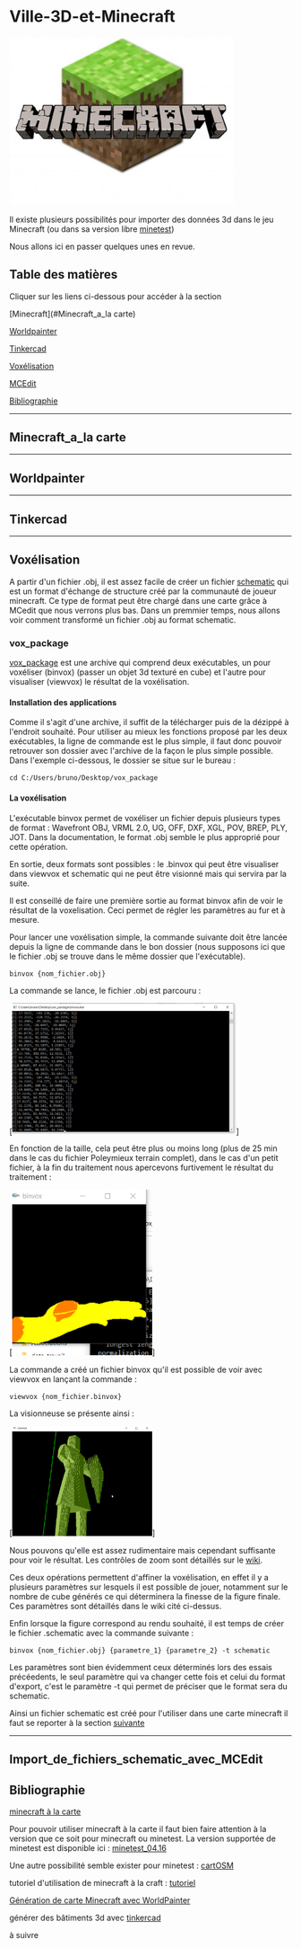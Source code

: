 # Ville-3D-et-Minecraft
[<img width="400" alt="Minecraft" src="img/minecraft.jpg">](https://www.minecraft.net/fr-fr)

Il existe plusieurs possibilités pour importer des données 3d dans le jeu Minecraft (ou dans sa version libre [minetest](https://www.minetest.net/))

Nous allons ici en passer quelques unes en revue.

## Table des matières

Cliquer sur les liens ci-dessous pour accéder à la section

[Minecraft](#Minecraft_a_la carte)

[Worldpainter](#Worldpainter)

[Tinkercad](#Tinkercad)

[Voxélisation](#Voxélisation)

[MCEdit](#Import_de_fichiers_schematic_avec_MCEdit)

[Bibliographie](#Bibliographie)

-----------------

## Minecraft_a_la carte

-----------------

## Worldpainter
-----------------

## Tinkercad

-----------------

## Voxélisation

A partir d'un fichier .obj, il est assez facile de créer un fichier [schematic](https://www.minecraft-france.fr/tutoriel-les-schematics/) qui est un format d'échange de structure créé par la communauté de joueur minecraft. Ce type de format peut être chargé dans une carte grâce à MCedit que nous verrons plus bas. Dans un premmier temps, nous allons voir comment transformé un fichier .obj au format schematic.

### vox_package 

[vox_package](https://minecraft.gamepedia.com/Programs_and_editors/Binvox) est une archive qui comprend deux exécutables, un pour voxéliser (binvox) (passer un objet 3d texturé en cube) et l'autre pour visualiser (viewvox) le résultat de la voxélisation.

#### Installation des applications

Comme il s'agit d'une archive, il suffit de la télécharger puis de la dézippé à l'endroit souhaité. Pour utiliser au mieux les fonctions proposé par les deux exécutables, la ligne de commande est le plus simple, il faut donc pouvoir retrouver son dossier avec l'archive de la façon le plus simple possible. Dans l'exemple ci-dessous, le dossier se situe sur le bureau :

    cd C:/Users/bruno/Desktop/vox_package

#### La voxélisation

L'exécutable binvox permet de voxéliser un fichier depuis plusieurs types de format : Wavefront OBJ, VRML 2.0, UG, OFF, DXF, XGL, POV, BREP, PLY, JOT. Dans la documentation, le format .obj semble le plus approprié pour cette opération.

En sortie, deux formats sont possibles : le .binvox qui peut être visualiser dans viewvox et schematic qui ne peut être visionné mais qui servira par la suite. 

Il est conseillé de faire une première sortie au format binvox afin de voir le résultat de la voxelisation. Ceci permet de régler les paramètres au fur et à mesure.

Pour lancer une voxélisation simple, la commande suivante doit être lancée depuis la ligne de commande dans le bon dossier (nous supposons ici que le fichier .obj se trouve dans le même dossier que l'exécutable).

    binvox {nom_fichier.obj}

La commande se lance, le fichier .obj est parcouru : 

[<img width="400" alt="binvox" src="img/binvox.png">]

En fonction de la taille, cela peut être plus ou moins long (plus de 25 min dans le cas du fichier Poleymieux terrain complet), dans le cas d'un petit fichier, à la fin du traitement nous apercevons furtivement le résultat du traitement :

[<img width="250" alt="binvox" src="img/fin_binvox.png">]

La commande a créé un fichier binvox qu'il est possible de voir avec viewvox en lançant la commande : 

    viewvox {nom_fichier.binvox}

La visionneuse se présente ainsi : 

[<img width = "250" alt ="viewvox" src="img/viewvox.png">]

Nous pouvons qu'elle est assez rudimentaire mais cependant suffisante pour voir le résultat. Les contrôles de zoom sont détaillés sur le [wiki](https://minecraft.gamepedia.com/Programs_and_editors/Binvox).

Ces deux opérations permettent d'affiner la voxélisation, en effet il y a plusieurs paramètres sur lesquels il est possible de jouer, notamment sur le nombre de cube générés ce qui déterminera la finesse de la figure finale. Ces paramètres sont détaillés dans le wiki cité ci-dessus.

Enfin lorsque la figure correspond au rendu souhaité, il est temps de créer le fichier .schematic avec la commande suivante :

    binvox {nom_fichier.obj} {parametre_1} {parametre_2} -t schematic

Les paramètres sont bien évidemment ceux déterminés lors des essais précéedents, le seul paramètre qui va changer cette fois et celui du format d'export, c'est le paramètre -t qui permet de préciser que le format sera du schematic.

Ainsi un fichier schematic est créé pour l'utiliser dans une carte minecraft il faut se reporter à la section [suivante](#Import_de_fichiers_schematic_avec_MCEdit)

-----------------------

## Import_de_fichiers_schematic_avec_MCEdit

## Bibliographie

[minecraft à la carte](https://minecraft.ign.fr/#)


Pour pouvoir utiliser minecraft à la carte il faut bien faire attention à la version que ce soit pour minecraft ou minetest.
La version supportée de minetest est disponible ici : [minetest_04.16](https://github.com/minetest/minetest/releases/tag/0.4.16)

Une autre possibilité semble exister pour minetest : [cartOSM](https://framagit.org/marpa/cartosm-ign)

tutoriel d'utilisation de minecraft à la craft : [tutoriel](https://www.wikidebrouillard.org/wiki/Ma_ville_bloc_par_bloc_-_reconstruire_sa_ville_avec_Minecraft_ou_Minetest)

[Génération de carte Minecraft avec WorldPainter](https://www.minecraftforum.net/forums/archive/tutorials/930401-mapping-using-real-world-terrain-data)

générer des bâtiments 3d avec [tinkercad](https://square.banq.qc.ca/projets/tutoriel-transfert-dun-modele-3d-vers-minecraft/)

à suivre
